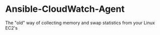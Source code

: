 # Ansible-CloudWatch-Agent
The "old" way of collecting memory and swap statistics from your Linux EC2's
